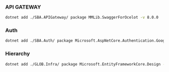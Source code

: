 ### API GATEWAY
```bash
dotnet add ./SBA.APIGateway/ package MMLib.SwaggerForOcelot -v 8.0.0
```

### Auth
```bash
dotnet add ./SBA.Auth/ package Microsoft.AspNetCore.Authentication.Google
```

### Hierarchy
```bash
dotnet add ./GLOB.Infra/ package Microsoft.EntityFrameworkCore.Design -v 8.0.7
```